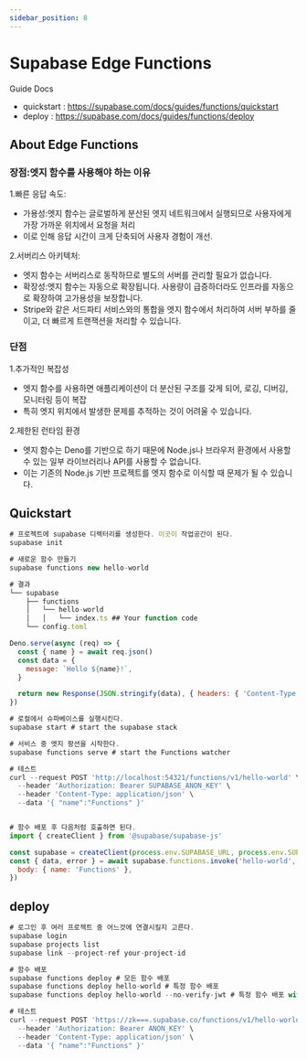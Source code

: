 ```yaml
---
sidebar_position: 8
---
```


# Supabase Edge Functions  

Guide Docs  
- quickstart : https://supabase.com/docs/guides/functions/quickstart
- deploy : https://supabase.com/docs/guides/functions/deploy  


## About Edge Functions  


### 장점:엣지 함수를 사용해야 하는 이유  

1.빠른 응답 속도:
   - 가용성:엣지 함수는 글로벌하게 분산된 엣지 네트워크에서 실행되므로 사용자에게 가장 가까운 위치에서 요청을 처리
   - 이로 인해 응답 시간이 크게 단축되어 사용자 경험이 개선. 

2.서버리스 아키텍처:
   - 엣지 함수는 서버리스로 동작하므로 별도의 서버를 관리할 필요가 없습니다. 
   - 확장성:엣지 함수는 자동으로 확장됩니다. 사용량이 급증하더라도 인프라를 자동으로 확장하여 고가용성을 보장합니다.
   - Stripe와 같은 서드파티 서비스와의 통합을 엣지 함수에서 처리하여 서버 부하를 줄이고, 더 빠르게 트랜잭션을 처리할 수 있습니다.  

### 단점  

1.추가적인 복잡성  
- 엣지 함수를 사용하면 애플리케이션이 더 분산된 구조를 갖게 되어, 로깅, 디버깅, 모니터링 등이 복잡  
- 특히 엣지 위치에서 발생한 문제를 추적하는 것이 어려울 수 있습니다.  

2.제한된 런타임 환경  
- 엣지 함수는 Deno를 기반으로 하기 때문에 Node.js나 브라우저 환경에서 사용할 수 있는 일부 라이브러리나 API를 사용할 수 없습니다. 
- 이는 기존의 Node.js 기반 프로젝트를 엣지 함수로 이식할 때 문제가 될 수 있습니다.  

## Quickstart  

```js
# 프로젝트에 supabase 디렉터리를 생성한다. 이곳이 작업공간이 된다.  
supabase init

# 새로운 함수 만들기
supabase functions new hello-world

# 결과
└── supabase
    ├── functions
    │   └── hello-world
    │   │   └── index.ts ## Your function code
    └── config.toml

Deno.serve(async (req) => {
  const { name } = await req.json()
  const data = {
    message: `Hello ${name}!`,
  }

  return new Response(JSON.stringify(data), { headers: { 'Content-Type': 'application/json' } })
})

# 로컬에서 슈파베이스를 실행시킨다.  
supabase start # start the supabase stack

# 서비스 중 엣지 팡션을 시작한다.   
supabase functions serve # start the Functions watcher

# 테스트  
curl --request POST 'http://localhost:54321/functions/v1/hello-world' \
  --header 'Authorization: Bearer SUPABASE_ANON_KEY' \
  --header 'Content-Type: application/json' \
  --data '{ "name":"Functions" }'


# 함수 배포 후 다음처럼 호출하면 된다.  
import { createClient } from '@supabase/supabase-js'

const supabase = createClient(process.env.SUPABASE_URL, process.env.SUPABASE_ANON_KEY)
const { data, error } = await supabase.functions.invoke('hello-world', {
  body: { name: 'Functions' },
})


```

## deploy 

```js
# 로그인 후 여러 프로젝트 중 어느것에 연결시킬지 고른다.  
supabase login
supabase projects list
supabase link --project-ref your-project-id

# 함수 배포  
supabase functions deploy # 모든 함수 배포  
supabase functions deploy hello-world # 특정 함수 배포  
supabase functions deploy hello-world --no-verify-jwt # 특정 함수 배포 with public  

# 테스트  
curl --request POST 'https://zk===.supabase.co/functions/v1/hello-world' \
  --header 'Authorization: Bearer ANON_KEY' \
  --header 'Content-Type: application/json' \
  --data '{ "name":"Functions" }'

```